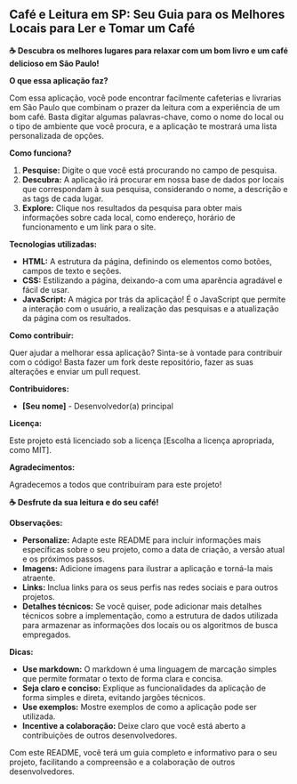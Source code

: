 ## Café e Leitura em SP: Seu Guia para os Melhores Locais para Ler e Tomar um Café

**☕ Descubra os melhores lugares para relaxar com um bom livro e um café delicioso em São Paulo!**

**O que essa aplicação faz?**

Com essa aplicação, você pode encontrar facilmente cafeterias e livrarias em São Paulo que combinam o prazer da leitura com a experiência de um bom café. Basta digitar algumas palavras-chave, como o nome do local ou o tipo de ambiente que você procura, e a aplicação te mostrará uma lista personalizada de opções.

**Como funciona?**

1. **Pesquise:** Digite o que você está procurando no campo de pesquisa.
2. **Descubra:** A aplicação irá procurar em nossa base de dados por locais que correspondam à sua pesquisa, considerando o nome, a descrição e as tags de cada lugar.
3. **Explore:** Clique nos resultados da pesquisa para obter mais informações sobre cada local, como endereço, horário de funcionamento e um link para o site.

**Tecnologias utilizadas:**

* **HTML:** A estrutura da página, definindo os elementos como botões, campos de texto e seções.
* **CSS:** Estilizando a página, deixando-a com uma aparência agradável e fácil de usar.
* **JavaScript:** A mágica por trás da aplicação! É o JavaScript que permite a interação com o usuário, a realização das pesquisas e a atualização da página com os resultados.

**Como contribuir:**

Quer ajudar a melhorar essa aplicação? Sinta-se à vontade para contribuir com o código! Basta fazer um fork deste repositório, fazer as suas alterações e enviar um pull request.

**Contribuidores:**

* **[Seu nome]** - Desenvolvedor(a) principal

**Licença:**

Este projeto está licenciado sob a licença [Escolha a licença apropriada, como MIT].

**Agradecimentos:**

Agradecemos a todos que contribuíram para este projeto!

**☕ Desfrute da sua leitura e do seu café!**

**Observações:**

* **Personalize:** Adapte este README para incluir informações mais específicas sobre o seu projeto, como a data de criação, a versão atual e os próximos passos.
* **Imagens:** Adicione imagens para ilustrar a aplicação e torná-la mais atraente.
* **Links:** Inclua links para os seus perfis nas redes sociais e para outros projetos.
* **Detalhes técnicos:** Se você quiser, pode adicionar mais detalhes técnicos sobre a implementação, como a estrutura de dados utilizada para armazenar as informações dos locais ou os algoritmos de busca empregados.

**Dicas:**

* **Use markdown:** O markdown é uma linguagem de marcação simples que permite formatar o texto de forma clara e concisa.
* **Seja claro e conciso:** Explique as funcionalidades da aplicação de forma simples e direta, evitando jargões técnicos.
* **Use exemplos:** Mostre exemplos de como a aplicação pode ser utilizada.
* **Incentive a colaboração:** Deixe claro que você está aberto a contribuições de outros desenvolvedores.

Com este README, você terá um guia completo e informativo para o seu projeto, facilitando a compreensão e a colaboração de outros desenvolvedores.
